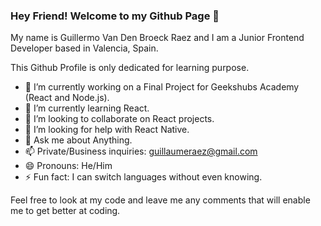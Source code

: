 ### Hey Friend! Welcome to my Github Page 👋

My name is Guillermo Van Den Broeck Raez and I am a Junior Frontend Developer based in Valencia, Spain.

This Github Profile is only dedicated for learning purpose.

- 🔭 I’m currently working on a Final Project for Geekshubs Academy (React and Node.js).
- 🌱 I’m currently learning React.
- 👯 I’m looking to collaborate on React projects.
- 🤔 I’m looking for help with React Native.
- 💬 Ask me about Anything.
- 📫 Private/Business inquiries: guillaumeraez@gmail.com
- 😄 Pronouns: He/Him
- ⚡ Fun fact: I can switch languages without even knowing.

Feel free to look at my code and leave me any comments that will enable me to get better at coding.
